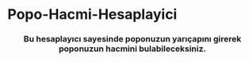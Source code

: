 # Popo-Hacmi-Hesaplayici
<h3 align="center">Bu hesaplayıcı sayesinde poponuzun yarıçapını girerek poponuzun hacmini bulabileceksiniz.</h3>
